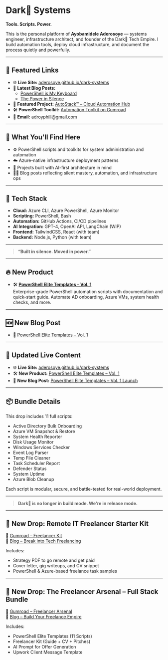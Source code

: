 # Dark👣 Systems
**Tools. Scripts. Power.**

This is the personal platform of **Ayobamidele Aderosoye** — systems engineer, infrastructure architect, and founder of the Dark👣 Tech Empire. I build automation tools, deploy cloud infrastructure, and document the process quietly and powerfully.

---

## 🔗 Featured Links

- 🌐 **Live Site:** [aderosoye.github.io/dark-systems](https://aderosoye.github.io/dark-systems)
- 📝 **Latest Blog Posts:**
  - [PowerShell is My Keyboard](https://aderosoye.github.io/dark-systems/posts/second-post.html)
  - [The Power in Silence](https://aderosoye.github.io/dark-systems/posts/first-post.html)
- 🚀 **Featured Project:** [AutoStack™ – Cloud Automation Hub](https://aderosoye.github.io/dark-systems/autostack.html)
- 🛠️ **PowerShell Toolkit:** [Automation Toolkit on Gumroad](https://adroyphill.gumroad.com/l/vbovud)
- 📧 **Email:** [adroyphill@gmail.com](mailto:adroyphill@gmail.com)

---

## 🧠 What You'll Find Here

- ⚙️ PowerShell scripts and toolkits for system administration and automation
- ☁️ Azure-native infrastructure deployment patterns
- 🤖 Projects built with AI-first architecture in mind
- ✍🏾 Blog posts reflecting silent mastery, automation, and infrastructure ops

---

## 🧰 Tech Stack

- **Cloud:** Azure CLI, Azure PowerShell, Azure Monitor
- **Scripting:** PowerShell, Bash
- **Automation:** GitHub Actions, CI/CD pipelines
- **AI Integration:** GPT-4, OpenAI API, LangChain (WIP)
- **Frontend:** TailwindCSS, React (with team)
- **Backend:** Node.js, Python (with team)

---

> **“Built in silence. Moved in power.”**
---

## 🔥 New Product

- 🛠️ **[PowerShell Elite Templates – Vol. 1](https://adroyphill.gumroad.com/l/powershell-elite-bundle-v1)**  
  Enterprise-grade PowerShell automation scripts with documentation and quick-start guide. Automate AD onboarding, Azure VMs, system health checks, and more.

---

## 🆕 New Blog Post

- 📘 [PowerShell Elite Templates – Vol. 1](https://aderosoye.github.io/dark-systems/posts/powershell-elite-launch.html)

---

## 🔗 Updated Live Content

- 🌐 **Live Site:** [aderosoye.github.io/dark-systems](https://aderosoye.github.io/dark-systems)
- 🛠️ **New Product:** [PowerShell Elite Templates – Vol. 1](https://adroyphill.gumroad.com/l/powershell-elite-bundle-v1)
- 📝 **New Blog Post:** [PowerShell Elite Templates – Vol. 1 Launch](https://aderosoye.github.io/dark-systems/posts/powershell-elite-launch.html)

---

## 📦 Bundle Details

This drop includes 11 full scripts:
- Active Directory Bulk Onboarding
- Azure VM Snapshot & Restore
- System Health Reporter
- Disk Usage Monitor
- Windows Services Checker
- Event Log Parser
- Temp File Cleaner
- Task Scheduler Report
- Defender Status
- System Uptime
- Azure Blob Cleanup

Each script is modular, secure, and battle-tested for real-world deployment.

---

> **Dark👣 is no longer in build mode. We're in release mode.**
---

## 💼 New Drop: Remote IT Freelancer Starter Kit

🔗 [Gumroad – Freelancer Kit](https://adroyphill.gumroad.com/l/freelancer-kit)  
📘 [Blog – Break into Tech Freelancing](https://aderosoye.github.io/dark-systems/posts/remote-freelancer-kit.html)

Includes:
- Strategy PDF to go remote and get paid
- Cover letter, gig writeups, and CV snippet
- PowerShell & Azure-based freelance task samples
---

## 🎯 New Drop: The Freelancer Arsenal – Full Stack Bundle

🔗 [Gumroad – Freelancer Arsenal](https://adroyphill.gumroad.com/l/freelancer-arsenal)  
📘 [Blog – Build Your Freelance Empire](https://aderosoye.github.io/dark-systems/posts/freelancer-arsenal.html)

Includes:
- PowerShell Elite Templates (11 Scripts)
- Freelancer Kit (Guide + CV + Pitches)
- AI Prompt for Offer Generation
- Upwork Client Message Template